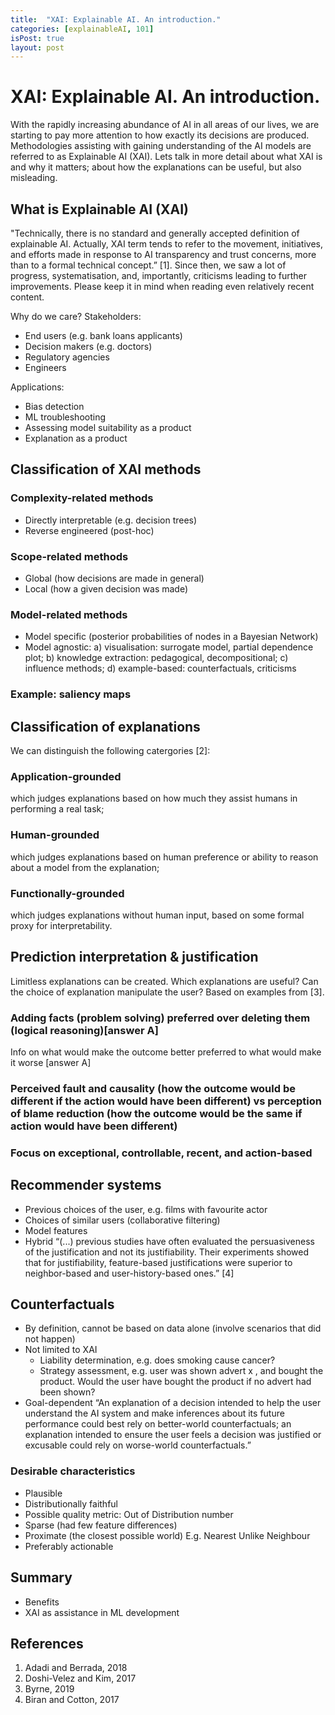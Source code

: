 ```yaml
---
title:  "XAI: Explainable AI. An introduction."
categories: [explainableAI, 101]
isPost: true
layout: post
---
```



# XAI: Explainable AI. An introduction.
With the rapidly increasing abundance of AI in all areas of our lives, we are starting to pay more attention to how exactly its decisions are produced. Methodologies assisting with gaining understanding of the AI models are referred to as Explainable AI (XAI).
Lets talk in more detail about what XAI is and why it matters; about how the explanations can be useful, but also misleading.

## What is Explainable AI (XAI)
"Technically, there is no standard and generally accepted definition of explainable AI. Actually, XAI term tends to refer to the movement, initiatives, and efforts made in response to AI transparency and trust concerns, more than to a formal technical concept.” [1].
Since then, we saw a lot of progress, systematisation, and, importantly, criticisms leading to further improvements. Please keep it in mind when reading even relatively recent content.

Why do we care?
Stakeholders:
* End users (e.g. bank loans applicants)
* Decision makers (e.g. doctors)
* Regulatory agencies
* Engineers

Applications:
* Bias detection
* ML troubleshooting
* Assessing model suitability as a product
* Explanation as a product

## Classification of XAI methods
### Complexity-related methods 
* Directly interpretable (e.g. decision trees)
* Reverse engineered (post-hoc)
### Scope-related methods
* Global (how decisions are made in general)
* Local (how a given decision was made)
### Model-related methods
* Model specific (posterior probabilities of nodes in a Bayesian Network)
* Model agnostic: a) visualisation: surrogate model, partial dependence plot; b) knowledge extraction: pedagogical, decompositional; c) influence methods; d) example-based: counterfactuals, criticisms
### Example: saliency maps

## Classification of explanations
We can distinguish the following catergories [2]:
### Application-grounded
which judges explanations based on how much they assist humans in performing a real task; 
### Human-grounded
which judges explanations based on human preference or ability to reason about a model from the explanation;
### Functionally-grounded
which judges explanations without human input, based on some formal proxy for interpretability.

## Prediction interpretation & justification
Limitless explanations can be created. Which explanations are useful? Can the choice of explanation manipulate the user? Based on examples from [3].
### Adding facts (problem solving) preferred over deleting them (logical reasoning)[answer A]
Info on what would make the outcome better preferred to what would make it worse [answer A]
### Perceived fault and causality (how the outcome would be different if the action would have been different) vs perception of blame reduction (how the outcome would be the same if action would have been different)
### Focus on exceptional, controllable, recent, and action-based

## Recommender systems
* Previous choices of the user, e.g. films with favourite actor
* Choices of similar users (collaborative filtering)
* Model features 
* Hybrid 
“(...) previous studies have often evaluated the persuasiveness of the justification and not its justifiability. 
Their experiments showed that for justifiability, feature-based justifications were superior to neighbor-based and user-history-based ones.” [4]


## Counterfactuals
* By definition, cannot be based on data alone (involve scenarios that did not happen)
* Not limited to XAI
  * Liability determination, e.g. does smoking cause cancer?
  * Strategy assessment, e.g. user was shown advert x , and bought the product. Would the user have bought the product if no advert had been shown?
* Goal-dependent
“﻿An explanation of a decision intended to help the user understand the AI system and make inferences about its future performance could best rely on better-world counterfactuals; 
an explanation intended to ensure the user feels a decision was justified or excusable could rely on worse-world counterfactuals.” 

### Desirable characteristics
* Plausible
* Distributionally faithful
* Possible quality metric: Out of Distribution number 
* Sparse (had few feature differences) 
* Proximate (the closest possible world)
E.g. Nearest Unlike Neighbour
* Preferably actionable

## Summary
* Benefits
* XAI as assistance in ML development

## References
1. Adadi and Berrada, 2018
2. Doshi-Velez and Kim, 2017
3. Byrne, 2019
4. Biran and Cotton, 2017

